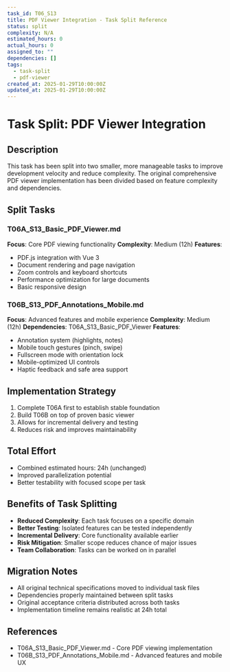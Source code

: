 ```yaml
---
task_id: T06_S13
title: PDF Viewer Integration - Task Split Reference
status: split
complexity: N/A
estimated_hours: 0
actual_hours: 0
assigned_to: ""
dependencies: []
tags:
  - task-split
  - pdf-viewer
created_at: 2025-01-29T10:00:00Z
updated_at: 2025-01-29T10:00:00Z
---
```


# Task Split: PDF Viewer Integration

## Description
This task has been split into two smaller, more manageable tasks to improve development velocity and reduce complexity. The original comprehensive PDF viewer implementation has been divided based on feature complexity and dependencies.

## Split Tasks

### T06A_S13_Basic_PDF_Viewer.md
**Focus**: Core PDF viewing functionality
**Complexity**: Medium (12h)
**Features**:
- PDF.js integration with Vue 3
- Document rendering and page navigation
- Zoom controls and keyboard shortcuts
- Performance optimization for large documents
- Basic responsive design

### T06B_S13_PDF_Annotations_Mobile.md
**Focus**: Advanced features and mobile experience
**Complexity**: Medium (12h)
**Dependencies**: T06A_S13_Basic_PDF_Viewer
**Features**:
- Annotation system (highlights, notes)
- Mobile touch gestures (pinch, swipe)
- Fullscreen mode with orientation lock
- Mobile-optimized UI controls
- Haptic feedback and safe area support

## Implementation Strategy
1. Complete T06A first to establish stable foundation
2. Build T06B on top of proven basic viewer
3. Allows for incremental delivery and testing
4. Reduces risk and improves maintainability

## Total Effort
- Combined estimated hours: 24h (unchanged)
- Improved parallelization potential
- Better testability with focused scope per task

## Benefits of Task Splitting
- **Reduced Complexity**: Each task focuses on a specific domain
- **Better Testing**: Isolated features can be tested independently
- **Incremental Delivery**: Core functionality available earlier
- **Risk Mitigation**: Smaller scope reduces chance of major issues
- **Team Collaboration**: Tasks can be worked on in parallel

## Migration Notes
- All original technical specifications moved to individual task files
- Dependencies properly maintained between split tasks
- Original acceptance criteria distributed across both tasks
- Implementation timeline remains realistic at 24h total

## References
- T06A_S13_Basic_PDF_Viewer.md - Core PDF viewing implementation
- T06B_S13_PDF_Annotations_Mobile.md - Advanced features and mobile UX